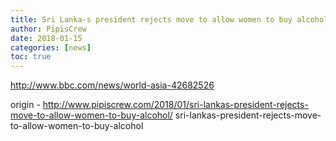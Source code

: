 ```yaml
---
title: Sri Lanka-s president rejects move to allow women to buy alcohol
author: PipisCrew
date: 2018-01-15
categories: [news]
toc: true
---
```


http://www.bbc.com/news/world-asia-42682526

origin - http://www.pipiscrew.com/2018/01/sri-lankas-president-rejects-move-to-allow-women-to-buy-alcohol/ sri-lankas-president-rejects-move-to-allow-women-to-buy-alcohol